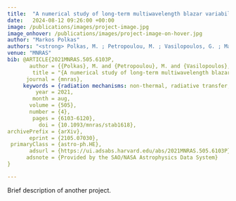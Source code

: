 ```yaml
---
title:  "A numerical study of long-term multiwavelength blazar variability"
date:   2024-08-12 09:26:00 +00:00
image: /publications/images/project-image.jpg
image_onhover: /publications/images/project-image-on-hover.jpg
author: "Markos Polkas"
authors: "<strong> Polkas, M. ; Petropoulou, M. ; Vasilopoulos, G. ; Mastichiadis, A. ; Urry, C. M. ; Coppi, P. ; Bailyn, C.</strong>"
venue: "MNRAS"
bib: @ARTICLE{2021MNRAS.505.6103P,
       author = {{Polkas}, M. and {Petropoulou}, M. and {Vasilopoulos}, G. and {Mastichiadis}, A. and {Urry}, C.~M. and {Coppi}, P. and {Bailyn}, C.},
        title = "{A numerical study of long-term multiwavelength blazar variability}",
      journal = {mnras},
     keywords = {radiation mechanisms: non-thermal, radiative transfer, galaxies: active, gamma-rays: galaxies, Astrophysics - High Energy Astrophysical Phenomena},
         year = 2021,
        month = aug,
       volume = {505},
       number = {4},
        pages = {6103-6120},
          doi = {10.1093/mnras/stab1618},
archivePrefix = {arXiv},
       eprint = {2105.07030},
 primaryClass = {astro-ph.HE},
       adsurl = {https://ui.adsabs.harvard.edu/abs/2021MNRAS.505.6103P},
      adsnote = {Provided by the SAO/NASA Astrophysics Data System}
}

---
```

Brief description of another project.
